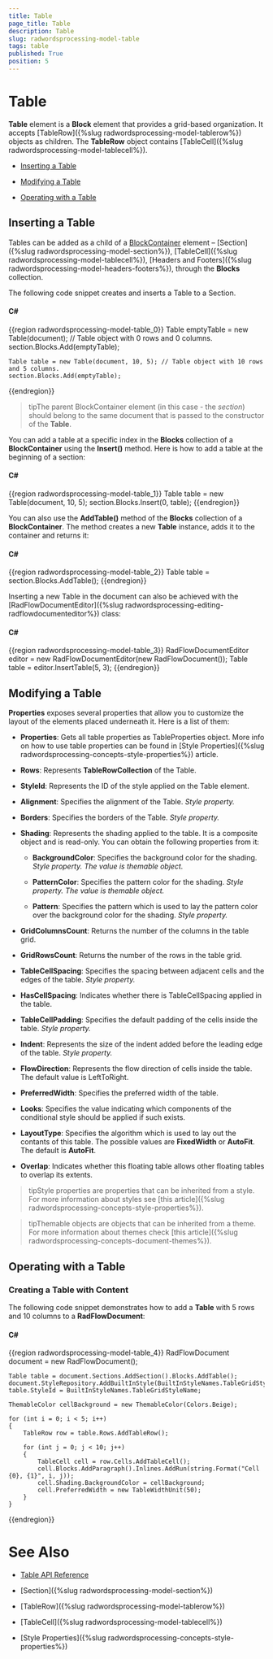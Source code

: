 ```yaml
---
title: Table
page_title: Table
description: Table
slug: radwordsprocessing-model-table
tags: table
published: True
position: 5
---
```


# Table



__Table__ element is a __Block__ element that provides a grid-based organization. It accepts [TableRow]({%slug radwordsprocessing-model-tablerow%}) objects as children. The __TableRow__ object contains [TableCell]({%slug radwordsprocessing-model-tablecell%}).
      

* [Inserting a Table](#inserting-a-table)

* [Modifying a Table](#modifying-a-table)

* [Operating with a Table](#operating-with-a-table)

## Inserting a Table

Tables can be added as a child of a [BlockContainer](http://www.telerik.com/help/wpf/t_telerik_windows_documents_flow_model_blockcontainerbase.html) element – [Section]({%slug radwordsprocessing-model-section%}), [TableCell]({%slug radwordsprocessing-model-tablecell%}), [Headers and Footers]({%slug radwordsprocessing-model-headers-footers%}), through the __Blocks__ collection.
        

The following code snippet creates and inserts a Table to a Section.
        

#### __C#__

{{region radwordsprocessing-model-table_0}}
    Table emptyTable = new Table(document); // Table object with 0 rows and 0 columns.
    section.Blocks.Add(emptyTable);

    Table table = new Table(document, 10, 5); // Table object with 10 rows and 5 columns.
    section.Blocks.Add(emptyTable);
{{endregion}}



>tipThe parent BlockContainer element (in this case - the *section*) should belong to the same document that is passed to the constructor of the __Table__.
          

You can add a table at a specific index in the __Blocks__ collection of a __BlockContainer__ using the __Insert()__ method. Here is how to add a table at the beginning of a section:
        

#### __C#__

{{region radwordsprocessing-model-table_1}}
    Table table = new Table(document, 10, 5);
    section.Blocks.Insert(0, table);
{{endregion}}



You can also use the __AddTable()__ method of the __Blocks__ collection of a __BlockContainer__. The method creates a new __Table__ instance, adds it to the container and returns it:
        

#### __C#__

{{region radwordsprocessing-model-table_2}}
    Table table = section.Blocks.AddTable();
{{endregion}}



Inserting a new Table in the document can also be achieved with the [RadFlowDocumentEditor]({%slug radwordsprocessing-editing-radflowdocumenteditor%}) class:
        

#### __C#__

{{region radwordsprocessing-model-table_3}}
    RadFlowDocumentEditor editor = new RadFlowDocumentEditor(new RadFlowDocument());
    Table table = editor.InsertTable(5, 3);
{{endregion}}



## Modifying a Table

__Properties__ exposes several properties that allow you to customize the layout of the elements placed underneath it. Here is a list of them:
        

* __Properties__:  Gets all table properties as TableProperties object. More info on how to use table properties can be found in [Style Properties]({%slug radwordsprocessing-concepts-style-properties%}) article.
            

* __Rows__: Represents __TableRowCollection__ of the Table.
            

* __StyleId__: Represents the ID of the style applied on the Table element.
            

* __Alignment__: Specifies the alignment of the Table. *Style property.*

* __Borders__: Specifies the borders of the Table. *Style property.*

* __Shading__: Represents the shading applied to the table. It is a composite object and is read-only. You can obtain the following properties from it:

    * __BackgroundColor__: Specifies the background color for the shading. *Style property. The value is themable object.*

    * __PatternColor__: Specifies the pattern color for the shading. *Style property. The value is themable object.*

    * __Pattern__: Specifies the pattern which is used to lay the pattern color over the background color for the shading. *Style property.*

* __GridColumnsCount__: Returns the number of the columns in the table grid.
            

* __GridRowsCount__: Returns the number of the rows in the table grid.
            

* __TableCellSpacing__: Specifies the spacing between adjacent cells and the edges of the table. *Style property.*

* __HasCellSpacing__: Indicates whether there is TableCellSpacing applied in the table.
            

* __TableCellPadding__: Specifies the default padding of the cells inside the table. *Style property.*

* __Indent__: Represents the size of the indent added before the leading edge of the table. *Style property.*

* __FlowDirection__: Represents the flow direction of cells inside the table. The default value is LeftToRight.
            

* __PreferredWidth__: Specifies the preferred width of the table.
            

* __Looks__: Specifies the value indicating which components of the conditional style should be applied if such exists.
            

* __LayoutType__: Specifies the algorithm which is used to lay out the contants of this table. The possible values are __FixedWidth__ or __AutoFit__. The default is __AutoFit__.
            

* __Overlap__: Indicates whether this floating table allows other floating tables to overlap its extents.
            

>tipStyle properties are properties that can be inherited from a style. For more information about styles see [this article]({%slug radwordsprocessing-concepts-style-properties%}).
          

>tipThemable objects are objects that can be inherited from a theme. For more information about themes check [this article]({%slug radwordsprocessing-concepts-document-themes%}).
          

## Operating with a Table

### Creating a Table with Content

The following code snippet demonstrates how to add a __Table__ with 5 rows and 10 columns to a __RadFlowDocument__:
            

#### __C#__

{{region radwordsprocessing-model-table_4}}
    RadFlowDocument document = new RadFlowDocument();

    Table table = document.Sections.AddSection().Blocks.AddTable();
    document.StyleRepository.AddBuiltInStyle(BuiltInStyleNames.TableGridStyleName);
    table.StyleId = BuiltInStyleNames.TableGridStyleName;

    ThemableColor cellBackground = new ThemableColor(Colors.Beige);

    for (int i = 0; i < 5; i++)
    {
        TableRow row = table.Rows.AddTableRow();

        for (int j = 0; j < 10; j++)
        {
            TableCell cell = row.Cells.AddTableCell();
            cell.Blocks.AddParagraph().Inlines.AddRun(string.Format("Cell {0}, {1}", i, j));
            cell.Shading.BackgroundColor = cellBackground;
            cell.PreferredWidth = new TableWidthUnit(50);
        }
    }
{{endregion}}



# See Also

 * [Table API Reference](http://www.telerik.com/help/wpf/allmembers_t_telerik_windows_documents_flow_model_table.html)

 * [Section]({%slug radwordsprocessing-model-section%})

 * [TableRow]({%slug radwordsprocessing-model-tablerow%})

 * [TableCell]({%slug radwordsprocessing-model-tablecell%})

 * [Style Properties]({%slug radwordsprocessing-concepts-style-properties%})

